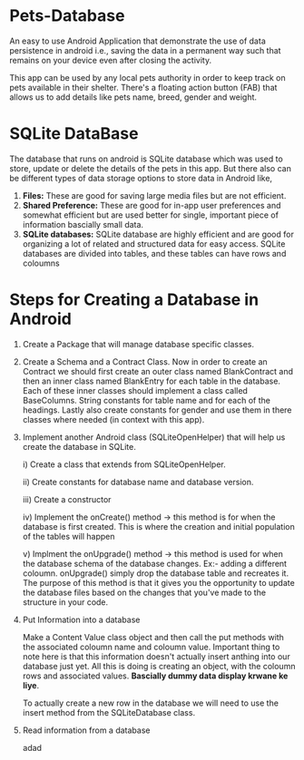 # Pets-Database
An easy to use Android Application that demonstrate the use of data persistence in android i.e.,
saving the data in a permanent way such that remains on your device even after closing the activity.

This app can be used by any local pets authority in order to keep track on pets available in their shelter.
There's a floating action button (FAB) that allows us to add details like pets name, breed, gender and weight.

# SQLite DataBase 
The database that runs on android is SQLite database which was used to store, update or delete the details of the pets in this app. 
But there also can be different types of data storage options to store data in Android like, 
1. **Files:** These are good for saving large media files but are not efficient.
2. **Shared Preference:** These are good for in-app user preferences and somewhat efficient but are used better for single, important piece of information bascially small data.
3. **SQLite databases:** SQLite database are highly efficient and are good for organizing a lot of related and structured data for easy access. SQLite databases are divided into tables, and these tables can have rows and coloumns

# Steps for Creating a Database in Android 
1. Create a Package that will manage database specific classes.
2. Create a Schema and a Contract Class. Now in order to create an Contract we should first create an outer class named BlankContract and then an inner class named BlankEntry for each table in the database. Each of these inner classes should implement a class called BaseColumns. String constants for table name and for each of the headings. Lastly also create constants for gender and use them in there classes where needed (in context with this app).
3. Implement another Android class (SQLiteOpenHelper) that will help us create the database in SQLite.

      i) Create a class that extends from SQLiteOpenHelper.
      
      ii) Create constants for database name and database version.
      
      iii) Create a constructor
      
      iv) Implement the onCreate() method -> this method is for when the database is first created. This is where the creation and initial population of the tables will happen
      
      v) Implment the onUpgrade() method -> this method is used for when the database schema of the database changes. Ex:- adding a different coloumn. onUpgrade() simply drop the database table and recreates it. The purpose of this method is that it gives you the opportunity to update the database files based on the changes that you've made to the structure in your code.

4. Put Information into a database
   
   Make a Content Value class object and then call the put methods with the associated coloumn name and coloumn value. Important thing to note here is that this information doesn't actually insert anthing into our database just yet. All this is doing is creating an object, with the coloumn rows and associated values. **Bascially dummy data display krwane ke liye**.
   
   To actually create a new row in the database we will need to use the insert method from the SQLiteDatabase class.
   
5. Read information from a database
      
      adad
